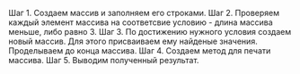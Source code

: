<!-- # Итоговая работа
Задача: Написать программу, которая из имеющегося массива строк формирует массив из строк, длина которых меньше либо равно 3 символа. Первоначальный массив можно ввести с клавиатуры, либо задать на старте выполнения алгоритма. При решении не рекомендуется пользоваться коллекциями, лучше обойтись исключительно массивами.

Примеры: ["hello", "2", "world", ":-)"] -> ["2", ":-)"]; 
["1234", "1567", "-2", "computer science"] -> ["-2"]; 
["Russia", "Denmark", "Kazan"] -> []. -->

Шаг 1. Создаем массив и заполняем его строками.
Шаг 2. Проверяем каждый элемент массива на соответсвие условию - длина массива меньше, либо равно 3.
Шаг 3. По достижению нужного условия создаем новый массив. Для этого присваиваем ему найденые значения. Проделываем до конца массива.
Шаг 4. Создаем метод для печати массива. 
Шаг 5. Выводим полученный результат. 
